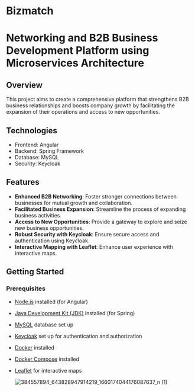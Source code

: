 # Bizmatch

# Networking and B2B Business Development Platform using Microservices Architecture

## Overview

This project aims to create a comprehensive platform that strengthens B2B business relationships and boosts company growth by facilitating the expansion of their operations and access to new opportunities.
  
## Technologies

- Frontend: Angular
- Backend: Spring Framework
- Database: MySQL
- Security: Keycloak

## Features

- **Enhanced B2B Networking**: Foster stronger connections between businesses for mutual growth and collaboration.
- **Facilitated Business Expansion**: Streamline the process of expanding business activities.
- **Access to New Opportunities**: Provide a gateway to explore and seize new business opportunities.
- **Robust Security with Keycloak**: Ensure secure access and authentication using Keycloak.
- **Interactive Mapping with Leaflet**: Enhance user experience with interactive maps.

## Getting Started

### Prerequisites

- [Node.js](https://nodejs.org/) installed (for Angular)
- [Java Development Kit (JDK)](https://www.oracle.com/java/technologies/javase-downloads.html) installed (for Spring)
- [MySQL](https://www.mysql.com/) database set up
- [Keycloak](https://www.keycloak.org/) set up for authentication and authorization
- [Docker](https://www.docker.com/) installed
- [Docker Compose](https://docs.docker.com/compose/install/) installed
- [Leaflet](https://leafletjs.com/) for interactive maps

  ![384557894_643828947914219_1660174044176087637_n (1)](https://github.com/wissalsoudani/Bizmatch/assets/61351743/f4546229-88e3-49a4-b3ea-0638a37a3a0f)

